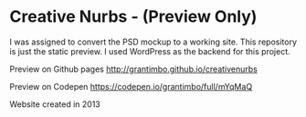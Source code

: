 # Creative Nurbs - (Preview Only)
I was assigned to convert the PSD mockup to a working site. This repository is just the static preview. I used WordPress as the backend for this project.

Preview on Github pages
http://grantimbo.github.io/creativenurbs

Preview on Codepen
https://codepen.io/grantimbo/full/mYqMaQ

Website created in 2013
